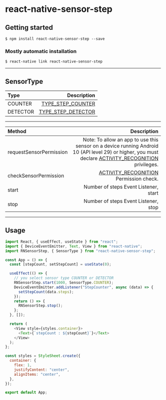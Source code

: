 # react-native-sensor-step

## Getting started

`$ npm install react-native-sensor-step --save`

### Mostly automatic installation

`$ react-native link react-native-sensor-step`

---

## SensorType

| Type     |                                Description |
| :------- | -----------------------------------------: |
| COUNTER  |  [TYPE_STEP_COUNTER][android-sensors-type] |
| DETECTOR | [TYPE_STEP_DETECTOR][android-sensors-type] |

---

| Method                  |                                                                                                                                                                      Description |
| :---------------------- | -------------------------------------------------------------------------------------------------------------------------------------------------------------------------------: |
| requestSensorPermission | Note: To allow an app to use this sensor on a device running Android 10 (API level 29) or higher, you must declare [ACTIVITY_RECOGNITION][android-sensor-permission] privileges. |
| checkSensorPermission   |                                                                                                              [ACTIVITY_RECOGNITION][android-sensor-permission] Permission check. |
| start                   |                                                                                                                                            Number of steps Event Listener, start |
| stop                    |                                                                                                                                             Number of steps Event Listener, stop |

---

## Usage

```javascript
import React, { useEffect, useState } from "react";
import { DeviceEventEmitter, Text, View } from "react-native";
import RNSensorStep, { SensorType } from "react-native-sensor-step";

const App = () => {
  const [stepCount, setStepCount] = useState(0);

  useEffect(() => {
    // you select sensor type COUNTER or DETECTOR
    RNSensorStep.start(1000, SensorType.COUNTER);
    DeviceEventEmitter.addListener("StepCounter", async (data) => {
      setStepCount(data.steps);
    });
    return () => {
      RNSensorStep.stop();
    };
  }, []);

  return (
    <View style={styles.container}>
      <Text>{`stepCount : ${stepCount}`}</Text>
    </View>
  );
};

const styles = StyleSheet.create({
  container: {
    flex: 1,
    justifyContent: "center",
    alignItems: "center",
  },
});

export default App;
```

[android-sensors-type]: https://developer.android.com/guide/topics/sensors/sensors_motion?hl=ko
[android-sensor-permission]: https://developer.android.com/guide/topics/location/transitions?hl=ko
